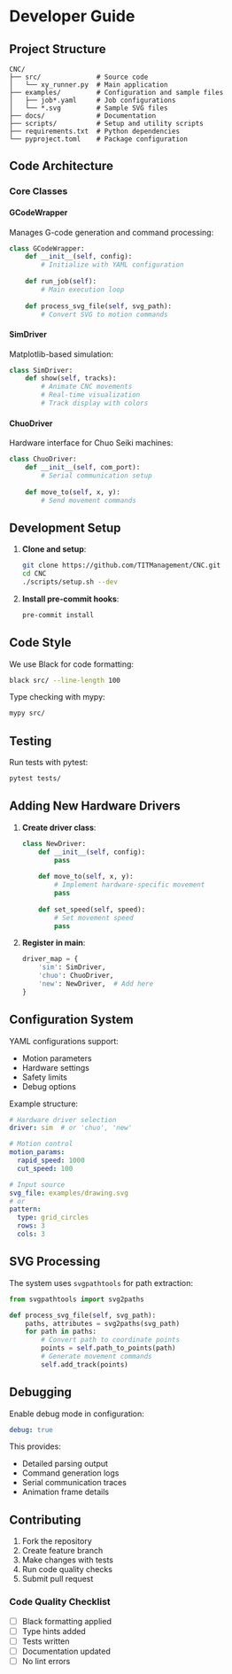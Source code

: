 # Developer Guide

## Project Structure

```
CNC/
├── src/              # Source code
│   └── xy_runner.py  # Main application
├── examples/         # Configuration and sample files
│   ├── job*.yaml     # Job configurations
│   └── *.svg         # Sample SVG files
├── docs/             # Documentation
├── scripts/          # Setup and utility scripts
├── requirements.txt  # Python dependencies
└── pyproject.toml    # Package configuration
```

## Code Architecture

### Core Classes

#### GCodeWrapper
Manages G-code generation and command processing:
```python
class GCodeWrapper:
    def __init__(self, config):
        # Initialize with YAML configuration
        
    def run_job(self):
        # Main execution loop
        
    def process_svg_file(self, svg_path):
        # Convert SVG to motion commands
```

#### SimDriver
Matplotlib-based simulation:
```python
class SimDriver:
    def show(self, tracks):
        # Animate CNC movements
        # Real-time visualization
        # Track display with colors
```

#### ChuoDriver
Hardware interface for Chuo Seiki machines:
```python
class ChuoDriver:
    def __init__(self, com_port):
        # Serial communication setup
        
    def move_to(self, x, y):
        # Send movement commands
```

## Development Setup

1. **Clone and setup**:
   ```bash
   git clone https://github.com/TITManagement/CNC.git
   cd CNC
   ./scripts/setup.sh --dev
   ```

2. **Install pre-commit hooks**:
   ```bash
   pre-commit install
   ```

## Code Style

We use Black for code formatting:
```bash
black src/ --line-length 100
```

Type checking with mypy:
```bash
mypy src/
```

## Testing

Run tests with pytest:
```bash
pytest tests/
```

## Adding New Hardware Drivers

1. **Create driver class**:
   ```python
   class NewDriver:
       def __init__(self, config):
           pass
           
       def move_to(self, x, y):
           # Implement hardware-specific movement
           pass
           
       def set_speed(self, speed):
           # Set movement speed
           pass
   ```

2. **Register in main**:
   ```python
   driver_map = {
       'sim': SimDriver,
       'chuo': ChuoDriver,
       'new': NewDriver,  # Add here
   }
   ```

## Configuration System

YAML configurations support:
- Motion parameters
- Hardware settings
- Safety limits
- Debug options

Example structure:
```yaml
# Hardware driver selection
driver: sim  # or 'chuo', 'new'

# Motion control
motion_params:
  rapid_speed: 1000
  cut_speed: 100

# Input source
svg_file: examples/drawing.svg
# or
pattern:
  type: grid_circles
  rows: 3
  cols: 3
```

## SVG Processing

The system uses `svgpathtools` for path extraction:

```python
from svgpathtools import svg2paths

def process_svg_file(self, svg_path):
    paths, attributes = svg2paths(svg_path)
    for path in paths:
        # Convert path to coordinate points
        points = self.path_to_points(path)
        # Generate movement commands
        self.add_track(points)
```

## Debugging

Enable debug mode in configuration:
```yaml
debug: true
```

This provides:
- Detailed parsing output
- Command generation logs
- Serial communication traces
- Animation frame details

## Contributing

1. Fork the repository
2. Create feature branch
3. Make changes with tests
4. Run code quality checks
5. Submit pull request

### Code Quality Checklist
- [ ] Black formatting applied
- [ ] Type hints added
- [ ] Tests written
- [ ] Documentation updated
- [ ] No lint errors